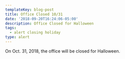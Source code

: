 ```yaml
---
templateKey: blog-post
title: Office Closed 10/31
date: '2018-09-20T16:24:06-05:00'
description: Office Closed for Halloween
tags:
  - alert closing holiday
type: alert
---
```

On Oct. 31, 2018, the office will be closed for Halloween.
